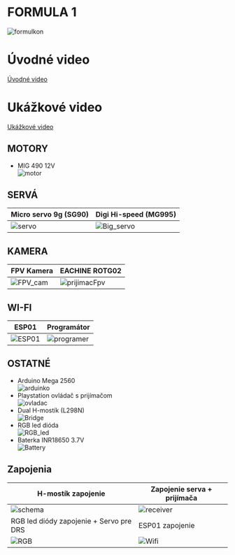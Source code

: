 # FORMULA 1
![formulkon](https://github.com/MaDProjekt/Formula1/assets/157323137/5287cb74-0703-49ea-9f64-017c1634f475)

# Úvodné video
[Úvodné video](https://www.youtube.com/watch?v=7CzkDbEUSOQ)

# Ukážkové video
[Ukážkové video](https://www.youtube.com/watch?v=pmDYwEzQJPM&t=2s)

## MOTORY
- MIG 490 12V\
![motor](https://github.com/MaDProjekt/Formula1/assets/157323137/71b93e72-cd61-4600-88b2-59054b05d8e1)

## SERVÁ
| Micro servo 9g (SG90)            | Digi Hi-speed (MG995)         |
| ---------------------- | ---------------------- |
|![servo](https://github.com/MaDProjekt/Formula1/assets/157323137/c33978e5-e2ed-4172-bd56-470792c19acd) | ![Big_servo](https://github.com/MaDProjekt/Formula1/assets/157323137/36b15811-ca08-41f2-9f37-a3b954acbdfa) |

## KAMERA
| FPV Kamera          | EACHINE ROTG02        |
| ---------------------- | ---------------------- |
|![FPV_cam](https://github.com/MaDProjekt/Formula1/assets/157323137/6dac537d-df4b-46c9-b868-948a382ed54c)|![prijimacFpv](https://github.com/MaDProjekt/Formula1/assets/157323137/6fa91529-83d6-4a93-9fff-be9f10085bf3)|

## WI-FI
| ESP01        | Programátor       |
| ---------------------- | ---------------------- |
|![ESP01](https://github.com/MaDProjekt/Formula1/assets/157323137/1014cf30-39a1-49a5-8106-649251bfe5fa)|![programer](https://github.com/MaDProjekt/Formula1/assets/157323137/bb937c25-b295-4221-ad1f-165ba19c146e)|


## OSTATNÉ
- Arduino Mega 2560\
![arduinko](https://github.com/MaDProjekt/Formula1/assets/157323137/f0ecafee-996d-40df-9ed0-3ebb006827b3)
- Playstation ovládač s prijímačom\
![ovladac](https://github.com/MaDProjekt/Formula1/assets/157323137/bf4e4669-4a5f-4bdb-8dd6-58328ca52f34)
- Dual H-mostík (L298N)\
![Bridge](https://github.com/MaDProjekt/Formula1/assets/157323137/798c9a0d-d20f-41ee-977c-e9ffee51063c)
- RGB led dióda\
![RGB_led](https://github.com/MaDProjekt/Formula1/assets/157323137/023f02e8-99c9-459b-980e-b07fe1f1da5d)
- Baterka  INR18650 3.7V\
![Battery](https://github.com/MaDProjekt/Formula1/assets/157323137/a3cddd29-d5fe-40fe-bf9a-367e5dfe06a0)

## Zapojenia

| H-mostík zapojenie             | Zapojenie serva + prijímača           |
| ---------------------- | ---------------------- |
| ![schema](https://github.com/MaDProjekt/Formula1/assets/157323137/e7766153-7932-4080-bbc7-3e94e6283b95) | ![receiver](https://github.com/MaDProjekt/Formula1/assets/157323137/e5019a5d-d73e-4a53-afc9-6e3a843af219) |
| RGB led diódy zapojenie + Servo pre DRS            |ESP01 zapojenie |
| ![RGB](https://github.com/MaDProjekt/Formula1/assets/157323137/cc6bbabd-3f00-4f9e-b4c8-88ea41761050) | ![Wifi](https://github.com/MaDProjekt/Formula1/assets/157323137/f13b6e50-d295-495c-9708-5cd866d1c70a)|


  
